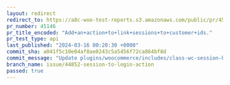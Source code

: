 ```yaml
---
layout: redirect
redirect_to: https://a8c-woo-test-reports.s3.amazonaws.com/public/pr/45146/api/index.html
pr_number: 45146
pr_title_encoded: "Add+an+action+to+link+sessions+to+customer+ids."
pr_test_type: api
last_published: "2024-03-16 00:20:30 +0000"
commit_sha: a041f5c10e04af8ae0243c5a5456f72ca864bf8d
commit_message: "Update plugins/woocommerce/includes/class-wc-session-handler.php"
branch_name: issue/44852-session-to-login-action
passed: true
---
```

